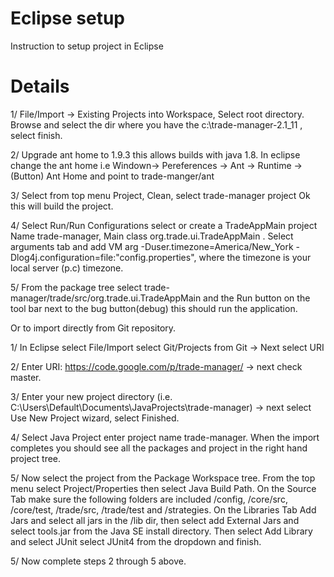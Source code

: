 # Eclipse setup #


Instruction to setup project in Eclipse


# Details #

1/ File/Import -> Existing Projects into Workspace, Select root directory. Browse and select the dir where you have the c:\trade-manager-2.1\_11 , select finish.

2/ Upgrade ant home to 1.9.3 this allows builds with java 1.8. In eclipse change the ant home i.e Windown-> Pereferences -> Ant -> Runtime -> (Button) Ant Home and point to trade-manger/ant

3/ Select from top menu Project, Clean, select trade-manager project Ok this will build the project.

4/ Select Run/Run Configurations select or create a TradeAppMain project Name trade-manager, Main class org.trade.ui.TradeAppMain . Select arguments tab and add VM arg -Duser.timezone=America/New\_York -Dlog4j.configuration=file:"config.properties", where the timezone is your local server (p.c) timezone.

5/ From the package tree select trade-manager/trade/src/org.trade.ui.TradeAppMain and the Run button on the tool bar next to the bug button(debug) this should run the application.

Or to import directly from Git repository.

1/ In Eclipse select File/Import select Git/Projects from Git -> Next select URI

2/ Enter URI: https://code.google.com/p/trade-manager/ -> next check master.

3/ Enter your new project directory (i.e. C:\Users\Default\Documents\JavaProjects\trade-manager) -> next select Use New Project wizard, select Finished.

4/ Select Java Project enter project name trade-manager. When the import completes you should see all the packages and project in the right hand project tree.

5/ Now select the project from the Package Workspace tree. From the top menu select Project/Properties then select Java Build Path. On the Source Tab make sure the following folders are included /config, /core/src, /core/test, /trade/src, /trade/test and /strategies. On the Libraries Tab Add Jars and select all jars in the /lib dir, then select add External Jars and select tools.jar from the Java SE install directory. Then select Add Library and select JUnit select JUnit4 from the dropdown and finish.

5/ Now complete steps 2 through 5 above.